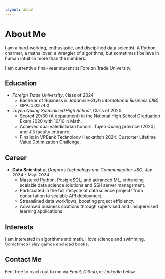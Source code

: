 ```yaml
---
layout: about
---
```


# **About Me**

I am a hard-working, enthusiastic, and disciplined data scientist. A Python charmer, a maths lover, a wrangler of algorithms, but sometimes I believe in human intuition more than the numbers.

I am currently a final-year student at Foreign Trade University.

## **Education**

- *Foreign Trade University*, Class of 2024
  - Bachelor of Business in *Japanese-Style International Business (JIB)*
  - GPA: 3.63 /4.0
- *Tuyen Quang Specialized High School*, Class of 2020
  - Scored 29/30 (A department) in the National High School Graduation Exam 2020 with 10/10 in Math.
  - Achieved dual valedictorian honors: Tuyen Quang province (2020) and JIB faculty entrance.
  - Finalist in VPBank Technology Hackathon 2024, Customer Lifetime Value Optimization Challenge.

## **Career**

- **Data Scientist** at *Dagoras Technology and Communication JSC*, Jan. 2024 - May. 2024
  - Mastered Python, PostgreSQL, and advanced ML, enhancing scalable data science solutions and SSH server management.
  - Participated in the full lifecycle of data science projects from consultation to scalable API deployment.
  - Streamlined data workflows, boosting project efficiency.
  - Advanced business solutions through supervised and unsupervised learning applications.

## **Interests**

I am interested in algorithms and math. I love science and swimming. Sometimes I play games and read books.

## Contact Me

Feel free to reach out to me via *Email*, *Github*, or *LinkedIn* below.

